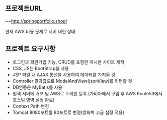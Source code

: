 ## 프로젝트URL   
~~http://springportfolio.shop/   

현재 AWS 비용 문제로 서버 내린 상태

## 프로젝트 요구사항   
- 로그인과 회원가입 기능, CRUD를 포함한 게시판 사이트 제작
- CSS, JS는 BootStrap을 사용
- JSP 파일 내 AJAX 통신을 사용하여 데이터를 가져올 것
- Controller 결과값으로 ModelAndView(jsonView)를 리턴할 것
- DB연동은 MyBatis를 사용
- 원격 서버에 배포 및 AWS로 도메인 등록 (가비아에서 구입 후 AWS Route53에서 호스팅 영역 설정 완료)
- Context Path 변경
- Tomcat 8080포트를 80포트로 변경(방화벽 고급 설정 적용)
